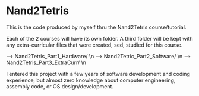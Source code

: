 # Nand2Tetris

This is the code produced by myself thru the Nand2Tetris course/tutorial.

Each of the 2 courses will have its own folder. A third folder will be kept with any extra-curricular files that were created, sed, studied for this course.

--> Nand2Tetris_Part1_Hardware/ \n
--> Nand2Tetric_Part2_Software/ \n
--> Nand2Tetris_Part3_ExtraCurr/ \n

I entered this project with a few years of software development and coding experience, but almost zero knowledge about computer engineering, assembly code, or OS design/development.
